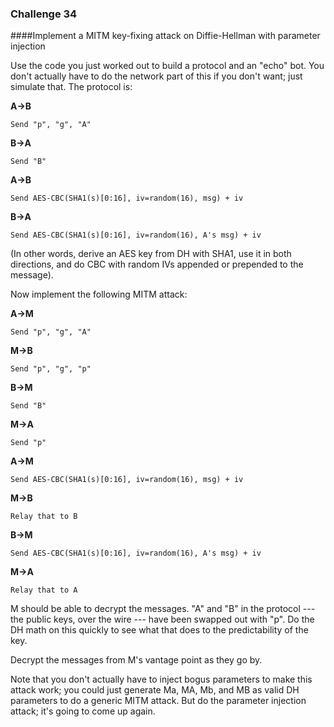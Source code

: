 ### Challenge 34
####Implement a MITM key-fixing attack on Diffie-Hellman with parameter injection

Use the code you just worked out to build a protocol and an "echo" bot. You don't actually have to do the network part of this if you don't want; just simulate that. The protocol is:

**A->B**

    Send "p", "g", "A"
**B->A**

    Send "B"
**A->B**

    Send AES-CBC(SHA1(s)[0:16], iv=random(16), msg) + iv
**B->A**

    Send AES-CBC(SHA1(s)[0:16], iv=random(16), A's msg) + iv

(In other words, derive an AES key from DH with SHA1, use it in both directions, and do CBC with random IVs appended or prepended to the message).

Now implement the following MITM attack:

**A->M**

    Send "p", "g", "A"
**M->B**

    Send "p", "g", "p"
**B->M**

    Send "B"
**M->A**

    Send "p"
**A->M**

    Send AES-CBC(SHA1(s)[0:16], iv=random(16), msg) + iv
**M->B**

    Relay that to B
**B->M**

    Send AES-CBC(SHA1(s)[0:16], iv=random(16), A's msg) + iv
**M->A**

    Relay that to A

M should be able to decrypt the messages. "A" and "B" in the protocol --- the public keys, over the wire --- have been swapped out with "p". Do the DH math on this quickly to see what that does to the predictability of the key.

Decrypt the messages from M's vantage point as they go by.

Note that you don't actually have to inject bogus parameters to make this attack work; you could just generate Ma, MA, Mb, and MB as valid DH parameters to do a generic MITM attack. But do the parameter injection attack; it's going to come up again.
